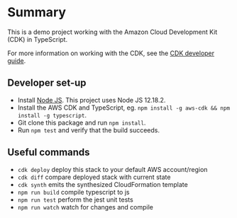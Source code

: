 # Summary

This is a demo project working with the Amazon Cloud Development Kit (CDK) in TypeScript.

For more information on working with the CDK, see the [CDK developer guide](https://docs.aws.amazon.com/cdk/latest/guide/home.html).

## Developer set-up

* Install [Node JS](https://nodejs.org). This project uses Node JS 12.18.2.
* Install the AWS CDK and TypeScript, eg. `npm install -g aws-cdk && npm install -g typescript`.
* Git clone this package and run `npm install`.
* Run `npm test` and verify that the build succeeds.

## Useful commands

* `cdk deploy`      deploy this stack to your default AWS account/region
* `cdk diff`        compare deployed stack with current state
* `cdk synth`       emits the synthesized CloudFormation template
* `npm run build`   compile typescript to js
* `npm run test`    perform the jest unit tests
* `npm run watch`   watch for changes and compile
